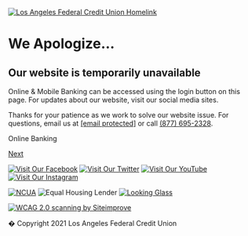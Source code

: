 [![Los Angeles Federal Credit Union Homelink](images/Logo.png)](https://www.lafcu.org/)

We Apologize...
===============

Our website is temporarily unavailable
--------------------------------------

Online & Mobile Banking can be accessed using the login button on this page. For updates about our website, visit our social media sites.

Thanks for your patience as we work to solve our website issue. For questions, email us at [\[email protected\]](https://www.lafcu.org/cdn-cgi/l/email-protection) or call [(877) 695-2328](tel:877.695.2328).

Online Banking

  
[Next](https://online.lafcu.org/login)

[![Visit Our Facebook](images/facebook.png)](https://www.facebook.com/LAFCUfanpage) [![Visit Our Twitter](images/twitter.png)](https://twitter.com/) [![Visit Our YouTube](images/youtube.png)](https://www.youtube.com/usermktg) [![Visit Our Instagram](images/instagram.png)](https://www.instagram.com/)

[![NCUA](images/ncua.png)](https://www.ncua.gov/) ![Equal Housing Lender](images/ehl.png) [![Looking Glass](images/ftr_lookinglass_logo.jpg)](https://www.lookingglasscyber.com/)

[![WCAG 2.0 scanning by Siteimprove](images/siteimprove.jpg)](https://accessibility.siteimprove.com/)

� Copyright 2021 Los Angeles Federal Credit Union